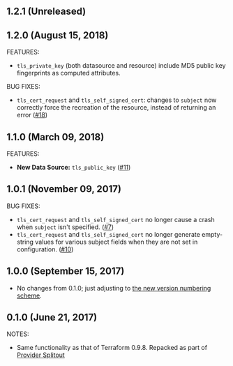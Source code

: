 ## 1.2.1 (Unreleased)
## 1.2.0 (August 15, 2018)

FEATURES: 

* `tls_private_key` (both datasource and resource) include MD5 public key fingerprints as computed attributes.


BUG FIXES:

* `tls_cert_request` and `tls_self_signed_cert`: changes to `subject` now
  correctly force the recreation of the resource, instead of returning an error
  ([#18](https://github.com/terraform-providers/terraform-provider-tls/issues/18))

## 1.1.0 (March 09, 2018)

FEATURES:

* **New Data Source:** `tls_public_key`
  ([#11](https://github.com/terraform-providers/terraform-provider-tls/issues/11))

## 1.0.1 (November 09, 2017)

BUG FIXES:

* `tls_cert_request` and `tls_self_signed_cert` no longer cause a crash when
  `subject` isn't specified.
  ([#7](https://github.com/terraform-providers/terraform-provider-tls/issues/7))
* `tls_cert_request` and `tls_self_signed_cert` no longer generate empty-string
  values for various subject fields when they are not set in configuration.
  ([#10](https://github.com/terraform-providers/terraform-provider-tls/issues/10))

## 1.0.0 (September 15, 2017)

* No changes from 0.1.0; just adjusting to [the new version numbering
  scheme](https://www.hashicorp.com/blog/hashicorp-terraform-provider-versioning/).

## 0.1.0 (June 21, 2017)

NOTES:

* Same functionality as that of Terraform 0.9.8. Repacked as part of [Provider
  Splitout](https://www.hashicorp.com/blog/upcoming-provider-changes-in-terraform-0-10/)
